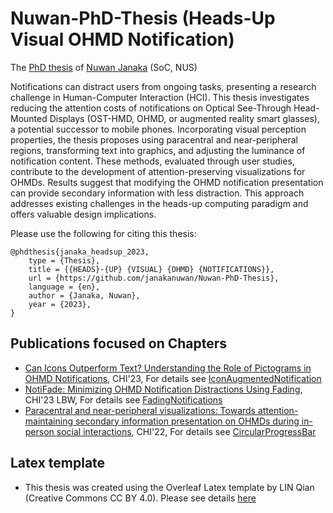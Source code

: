 # Nuwan-PhD-Thesis (Heads-Up Visual OHMD Notification)
The [PhD thesis](NuwanJanakaNPK_PhD_Thesis.pdf) of [Nuwan Janaka](https://scholar.google.com.sg/citations?user=yTCup0EAAAAJ&hl=en) (SoC, NUS)

Notifications can distract users from ongoing tasks, presenting a research challenge in Human-Computer Interaction (HCI). This thesis investigates reducing the attention costs of notifications on Optical See-Through Head-Mounted Displays (OST-HMD, OHMD, or augmented reality smart glasses), a potential successor to mobile phones. Incorporating visual perception properties, the thesis proposes using paracentral and near-peripheral regions, transforming text into graphics, and adjusting the luminance of notification content. These methods, evaluated through user studies, contribute to the development of attention-preserving visualizations for OHMDs. Results suggest that modifying the OHMD notification presentation can provide secondary information with less distraction. This approach addresses existing challenges in the heads-up computing paradigm and offers valuable design implications.

Please use the following for citing this thesis:
```
@phdthesis{janaka_headsup_2023,
	type = {Thesis},
	title = {{HEADS}-{UP} {VISUAL} {OHMD} {NOTIFICATIONS}},
	url = {https://github.com/janakanuwan/Nuwan-PhD-Thesis},
	language = {en},
	author = {Janaka, Nuwan},
	year = {2023},
}
```


## Publications focused on Chapters
- [Can Icons Outperform Text? Understanding the Role of Pictograms in OHMD Notifications](https://doi.org/10.1145/3544548.3580891), CHI'23, For details see [IconAugmentedNotification](https://github.com/NUS-HCILab/IconAugmentedNotification)
- [NotiFade: Minimizing OHMD Notification Distractions Using Fading](https://doi.org/10.1145/3544549.3585784), CHI'23 LBW, For details see [FadingNotifications](https://github.com/NUS-HCILab/FadingNotifications)
- [Paracentral and near-peripheral visualizations: Towards attention-maintaining secondary information presentation on OHMDs during in-person social interactions](https://doi.org/10.1145/3491102.3502127),  CHI'22,  For details see [CircularProgressBar](https://github.com/NUS-HCILab/CircularProgressBar)

## Latex template
- This thesis was created using the Overleaf Latex template by LIN Qian (Creative Commons CC BY 4.0). Please see details [here](https://www.overleaf.com/latex/templates/thesis-template-of-the-national-university-of-singapore-nus/dvbzfzmxsbyf)

